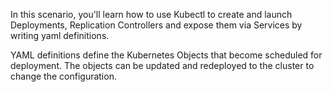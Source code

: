 In this scenario, you'll learn how to use Kubectl to create and launch Deployments, Replication Controllers and expose them via Services by writing yaml definitions.

YAML definitions define the Kubernetes Objects that become scheduled for deployment. The objects can be updated and redeployed to the cluster to change the configuration.
